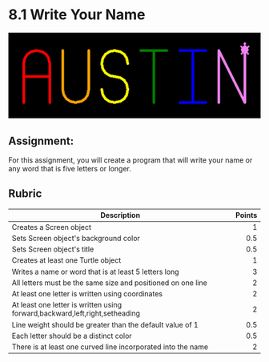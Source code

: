 # 8.1 Write Your Name
![Name](austin.png)
## Assignment:
For this assignment, you will create a program that will write your name or any word that is five letters or longer. 

## Rubric
|Description|Points|
|---|---:|
|Creates a Screen object| 1|
|Sets Screen object's background color|0.5|
|Sets Screen object's title|0.5|
|Creates at least one Turtle object|1|
|Writes a name or word that is at least 5 letters long|3|
|All letters must be the same size and positioned on one line|2|
|At least one letter is written using coordinates|2|
|At least one letter is written using forward,backward,left,right,setheading|2|
|Line weight should be greater than the default value of 1|0.5|
|Each letter should be a distinct color|0.5|
|There is at least one curved line incorporated into the name|2|

